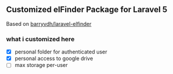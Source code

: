 ## Customized elFinder Package for Laravel 5

Based on [barryvdh/laravel-elfinder](https://github.com/barryvdh/laravel-elfinder)

### what i customized here

- [x] personal folder for authenticated user
- [x] personal access to google drive
- [ ] max storage per-user